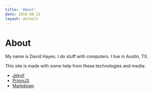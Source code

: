 ```yaml
---
title: 'About'
date: 2018-08-21
layout: default
---
```


# About

My name is David Hayes. I do stuff with computers. I live in Austin, TX.

This site is made with some help from these technologies and media:

* [Jekyll][jekyll]
* [PrismJS][prism]
* [Markdown][markdown]

[jekyll]: https://jekyllrb.com
[prism]: http://prismjs.com/
[markdown]: https://daringfireball.net/projects/markdown/
